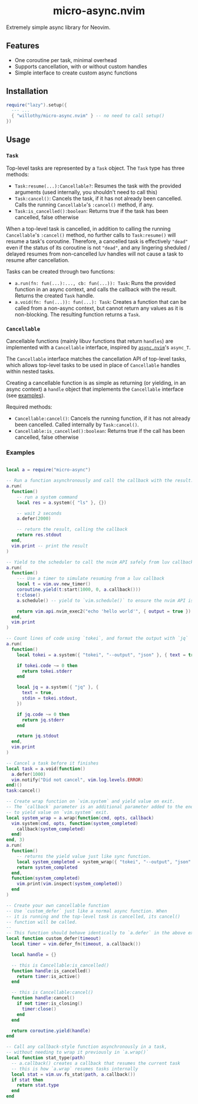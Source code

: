 <div align="center">
  <h1>micro-async.nvim</h1>
</div>

Extremely simple async library for Neovim.

## Features

- One coroutine per task, minimal overhead
- Supports cancellation, with or without custom handles
- Simple interface to create custom async functions

## Installation

```lua
require("lazy").setup({
  --- ...
  { "willothy/micro-async.nvim" } -- no need to call setup()
})
```

## Usage

### `Task`

Top-level tasks are represented by a `Task` object. The `Task` type has three methods:

- `Task:resume(...):Cancellable?`: Resumes the task with the provided arguments (used internally, you shouldn't need to call this)
- `Task:cancel()`: Cancels the task, if it has not already been cancelled. Calls the running `Cancellable`'s `:cancel()` method, if any.
- `Task:is_cancelled():boolean`: Returns true if the task has been cancelled, false otherwise

When a top-level task is cancelled, in addition to calling the running `Cancellable`'s `:cancel()` method, no further calls to `Task:resume()` will resume a task's coroutine. Therefore, a cancelled task is effectively `"dead"` even if the status
of its coroutine is not `"dead"`, and any lingering sheduled / delayed resumes from non-cancelled luv handles will not cause a task to resume after cancellation.

Tasks can be created through two functions:

- `a.run(fn: fun(...):..., cb: fun(...)): Task`: Runs the provided function in an async context, and calls the callback with the result. Returns the created `Task` handle.
- `a.void(fn: fun(...)): fun(...): Task`: Creates a function that can be called from a non-async context, but cannot return any values as it is non-blocking. The resulting function returns a `Task`.

### `Cancellable`

Cancellable functions (mainly libuv functions that return `handles`) are implemented with a `Cancellable` interface, inspired by [`async.nvim`](https://github.com/lewis6991/async.nvim)'s `async_T`.

The `Cancellable` interface matches the cancellation API of top-level tasks, which allows top-level tasks to be used in place of `Cancellable` handles within nested tasks.

Creating a cancellable function is as simple as returning (or yielding, in an async context) a `handle` object that implements the `Cancellable` interface (see [examples](#examples)).

Required methods:

- `Cancellable:cancel()`: Cancels the running function, if it has not already been cancelled. Called internally by `Task:cancel()`.
- `Cancellable:is_cancelled():boolean`: Returns true if the call has been cancelled, false otherwise

### Examples

```lua

local a = require("micro-async")

-- Run a function asynchronously and call the callback with the result.
a.run(
  function()
    -- run a system command
    local res = a.system({ "ls" }, {})

    -- wait 2 seconds
    a.defer(2000)

    -- return the result, calling the callback
    return res.stdout
  end,
  vim.print -- print the result
)

-- Yield to the scheduler to call the nvim API safely from luv callbacks
a.run(
  function()
    --- Use a timer to simulate resuming from a luv callback
    local t = vim.uv.new_timer()
    coroutine.yield(t:start(1000, 0, a.callback()))
    t:close()
    a.schedule() -- yield to `vim.schedule()` to ensure the nvim API is safe to call

    return vim.api.nvim_exec2("echo 'hello world'", { output = true }).output
  end,
  vim.print
)

-- Count lines of code using `tokei`, and format the output with `jq`
a.run(
  function()
    local tokei = a.system({ "tokei", "--output", "json" }, { text = true })

    if tokei.code ~= 0 then
      return tokei.stderr
    end

    local jq = a.system({ "jq" }, {
      text = true,
      stdin = tokei.stdout,
    })

    if jq.code ~= 0 then
      return jq.stderr
    end

    return jq.stdout
  end,
  vim.print
)

-- Cancel a task before it finishes
local task = a.void(function()
  a.defer(1000)
  vim.notify("Did not cancel", vim.log.levels.ERROR)
end)()
task:cancel()

-- Create wrap function on `vim.system` and yield value on exit.
-- The `callback` parameter is an additional parameter added to the end of wrapped function,
-- to yield value on `vim.system` exit.
local system_wrap = a.wrap(function(cmd, opts, callback)
  vim.system(cmd, opts, function(system_completed)
    callback(system_completed)
  end)
end, 3)
a.run(
  function()
    -- returns the yield value just like sync function.
    local system_completed = system_wrap({ "tokei", "--output", "json" }, { text = true })
    return system_completed
  end,
  function(system_completed)
    vim.print(vim.inspect(system_completed))
  end
)

-- Create your own cancellable function
-- Use `custom_defer` just like a normal async function. When
-- it is running and the top-level task is cancelled, its cancel()
-- function will be called.
--
-- This function should behave identically to `a.defer` in the above example
local function custom_defer(timeout)
  local timer = vim.defer_fn(timeout, a.callback())

  local handle = {}

  -- this is Cancellable:is_cancelled()
  function handle:is_cancelled()
    return timer:is_active()
  end

  -- this is Cancellable:cancel()
  function handle:cancel()
    if not timer:is_closing()
      timer:close()
    end
  end

  return coroutine.yield(handle)
end

-- Call any callback-style function asynchronously in a task,
-- without needing to wrap it previously in `a.wrap()`
local function stat_type(path)
  -- a.callback() creates a callback that resumes the current task
  -- this is how `a.wrap` resumes tasks internally
  local stat = vim.uv.fs_stat(path, a.callback())
  if stat then
    return stat.type
  end
end
```
